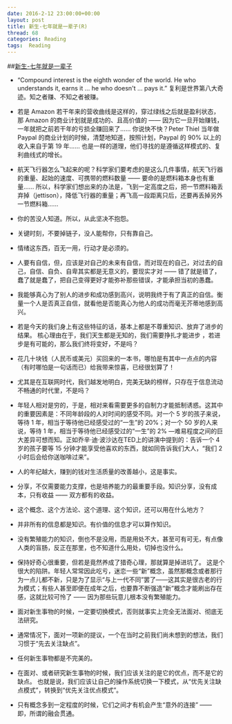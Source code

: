 ```yaml
---
date: 2016-2-12 23:00:00+00:00
layout: post
title: 新生-七年就是一辈子(R)
thread: 68
categories: Reading
tags:  Reading
---
```



##[新生-七年就是一辈子](http://b.xinshengdaxue.com/)


- “Compound interest is the eighth wonder of the world. He who understands it, earns it ...
he who doesn't ... pays it.” 复利是世界第八大奇迹。知之者赚、不知之者被赚。

- 若是 Amazon 若干年来的营收曲线是这样的，穿过绿线之后就是盈利状态，那 Amazon 的商业计划就是成功的、且高价值的 —— 因为它一旦开始赚钱，一年就把之前若干年的亏损全赚回来了…… 你说快不快？Peter Thiel 当年做 Paypal 的商业计划的时候，清楚地知道，按照计划，Paypal 的 90% 以上的收入来自于第 19 年…… 也是一样的道理，他们寻找的是遵循这样模式的、复利曲线式的增长。

- 航天飞行器怎么飞起来的呢？科学家们要考虑的是这么几件事情，航天飞行器的重量、起始的速度、可携带的燃料数量 —— 要命的是燃料箱本身也有重量…… 所以，科学家们想出来的办法是，飞到一定高度之后，把一节燃料箱丢弃掉（jettison），降低飞行器的重量；再飞高一段距离只后，还要再丢掉另外一节燃料箱……

- 你的苦没人知道。所以，从此坚决不抱怨。

- 关键时刻，不要掉链子，没人能帮你，只有靠自己。

- 情绪这东西，百无一用，行动才是必须的。

- 人要有自信，但，应该是对自己的未来有自信，而对现在的自己，对过去的自己，自信、自负、自卑其实都是无意义的，要现实才对 —— 错了就是错了，蠢了就是蠢了，把自己变得更好才能弥补那些错误，才能承担当初的愚蠢。

- 我能够真心为了别人的进步和成功感到高兴，说明我终于有了真正的自信。衡量一个人是否真正自信，就看他是否能真心为他人的成功而毫无芥蒂地感到高兴。

- 若是今天的我们身上有这些特征的话，基本上都是不尊重知识、放弃了进步的结果。 核心理由在于，我们天生都是无知的，我们需要挣扎才能进步 ，若进步是有可能的，那么我们终将变好，不是吗？

- 花几十块钱（人民币或美元）买回来的一本书，哪怕是有其中一点点的内容（有时哪怕是一句话而已）给我带来惊喜，已经很划算了！

- 尤其是在互联网时代，我们越发地明白，完美无缺的榜样，只存在于信息流动不畅通的时代里，不是吗？

- 年轻人相对是穷的，于是，相对来看需要更多的自制力才能抵制诱惑。这其中的重要因素是：不同年龄段的人对时间的感受不同。对一个 5 岁的孩子来说，等待 1 年，相当于等待他已经感受过的“一生”的 20%；对一个 50 岁的人来说，等待 1 年，相当于等待他已经感受过的“一生”的 2% —难易程度之间的巨大差异可想而知。正如乔辛·迪·波沙达在TED上的讲演中提到的：告诉一个 4 岁的孩子要等 15 分钟才能享受他喜欢的东西，就如同告诉我们大人，“我们 2 小时后会给你送咖啡过来”。

- 人的年纪越大，赚到的钱对生活质量的改善越小，这是事实。

- 分享，不仅需要能力支撑，也是培养能力的最重要手段。知识分享，没有成本，只有收益 —— 双方都有的收益。

- 这个概念、这个方法论、这个道理、这个知识，还可以用在什么地方？

- 并非所有的信息都是知识。有价值的信息才可以算作知识。

- 没有繁殖能力的知识，倒也不是没用，而是用处不大，甚至可有可无，有点像人类的盲肠，反正在那里，也不知道什么用处，切掉也没什么。

- 保持好奇心很重要，但若是竟然养成了猎奇心理，那就算是掉进坑了。 这是个很大的陷阱。年轻人常常因此吃亏，迷恋一些“新”概念，虽然那概念或者那行为一点儿都不新，只是为了显示“与上一代不同”罢了——这其实是很古老的行为模式；有些人甚至即便在成年之后，也要靠不断强造“新”概念才能刷出存在感，这就比较可怜了 —— 因为那些玩意儿根本没有繁殖能力。

-  面对新生事物的时候，一定要切换模式，否则就事实上完全无法面对、彻底无法研究。

- 通常情况下，面对一项新的提议，一个在当时之前我们尚未想到的想法，我们习惯于“先去关注缺点”。

-  任何新生事物都是不完美的。

- 在面对、或者研究新生事物的时候，我们应该关注的是它的优点，而不是它的缺点。 也就是说，我们应该让自己的操作系统切换一下模式，从“优先关注缺点模式”，转换到“优先关注优点模式”。

- 只有概念多到一定程度的时候，它们之间才有机会产生“意外的连接” —— 即，所谓的融会贯通。